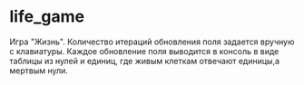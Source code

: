 # life_game
Игра "Жизнь". Количество итераций обновления поля задается вручную с клавиатуры. Каждое обновление поля выводится в консоль в виде таблицы из нулей и единиц, где живым клеткам отвечают единицы,а мертвым нули.
